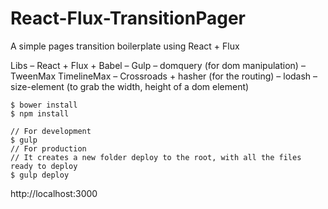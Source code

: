 # React-Flux-TransitionPager

A simple pages transition boilerplate using React + Flux

Libs
– React + Flux + Babel
– Gulp
– domquery (for dom manipulation)
– TweenMax TimelineMax
– Crossroads + hasher (for the routing)
– lodash
– size-element (to grab the width, height of a dom element)

```
$ bower install
$ npm install

// For development
$ gulp
// For production
// It creates a new folder deploy to the root, with all the files ready to deploy
$ gulp deploy
```

http://localhost:3000
